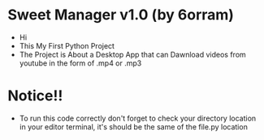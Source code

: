 # Sweet Manager v1.0 (by 6orram)

- Hi
- This My First Python Project
- The Project is About a Desktop App that can Dawnload videos from youtube in the form of .mp4 or .mp3

# Notice!!
- To run this code correctly don't forget to check your directory location in your editor terminal, it's should be the same of the file.py location

